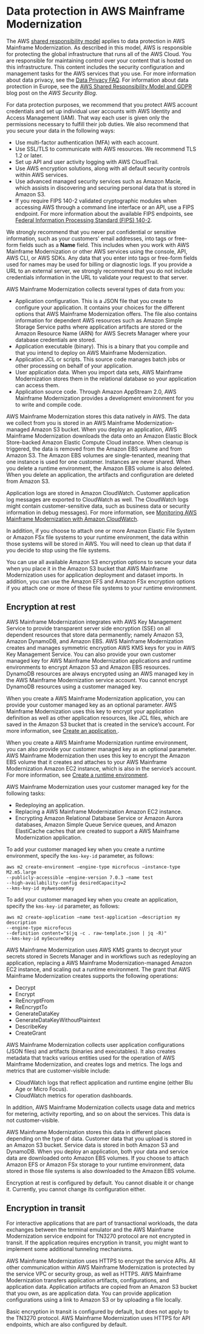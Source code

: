 # Data protection in AWS Mainframe Modernization<a name="data-protection"></a>

The AWS [shared responsibility model](http://aws.amazon.com/compliance/shared-responsibility-model/) applies to data protection in AWS Mainframe Modernization\. As described in this model, AWS is responsible for protecting the global infrastructure that runs all of the AWS Cloud\. You are responsible for maintaining control over your content that is hosted on this infrastructure\. This content includes the security configuration and management tasks for the AWS services that you use\. For more information about data privacy, see the [Data Privacy FAQ](http://aws.amazon.com/compliance/data-privacy-faq)\. For information about data protection in Europe, see the [AWS Shared Responsibility Model and GDPR](http://aws.amazon.com/blogs/security/the-aws-shared-responsibility-model-and-gdpr/) blog post on the *AWS Security Blog*\.

For data protection purposes, we recommend that you protect AWS account credentials and set up individual user accounts with AWS Identity and Access Management \(IAM\)\. That way each user is given only the permissions necessary to fulfill their job duties\. We also recommend that you secure your data in the following ways:
+ Use multi\-factor authentication \(MFA\) with each account\.
+ Use SSL/TLS to communicate with AWS resources\. We recommend TLS 1\.2 or later\.
+ Set up API and user activity logging with AWS CloudTrail\.
+ Use AWS encryption solutions, along with all default security controls within AWS services\.
+ Use advanced managed security services such as Amazon Macie, which assists in discovering and securing personal data that is stored in Amazon S3\.
+ If you require FIPS 140\-2 validated cryptographic modules when accessing AWS through a command line interface or an API, use a FIPS endpoint\. For more information about the available FIPS endpoints, see [Federal Information Processing Standard \(FIPS\) 140\-2](http://aws.amazon.com/compliance/fips/)\.

We strongly recommend that you never put confidential or sensitive information, such as your customers' email addresses, into tags or free\-form fields such as a **Name** field\. This includes when you work with AWS Mainframe Modernization or other AWS services using the console, API, AWS CLI, or AWS SDKs\. Any data that you enter into tags or free\-form fields used for names may be used for billing or diagnostic logs\. If you provide a URL to an external server, we strongly recommend that you do not include credentials information in the URL to validate your request to that server\.



 AWS Mainframe Modernization collects several types of data from you: 
+ Application configuration\. This is a JSON file that you create to configure your application\. It contains your choices for the different options that AWS Mainframe Modernization offers\. The file also contains information for dependent AWS resources such as Amazon Simple Storage Service paths where application artifacts are stored or the Amazon Resource Name \(ARN\) for AWS Secrets Manager where your database credentials are stored\.
+  Application executable \(binary\)\. This is a binary that you compile and that you intend to deploy on AWS Mainframe Modernization\. 
+ Application JCL or scripts\. This source code manages batch jobs or other processing on behalf of your application\.
+ User application data\. When you import data sets, AWS Mainframe Modernization stores them in the relational database so your application can access them\.
+ Application source code\. Through Amazon AppStream 2\.0, AWS Mainframe Modernization provides a development environment for you to write and compile code\. 

AWS Mainframe Modernization stores this data natively in AWS\. The data we collect from you is stored in an AWS Mainframe Modernization\-managed Amazon S3 bucket\. When you deploy an application, AWS Mainframe Modernization downloads the data onto an Amazon Elastic Block Store\-backed Amazon Elastic Compute Cloud instance\. When cleanup is triggered, the data is removed from the Amazon EBS volume and from Amazon S3\. The Amazon EBS volumes are single\-tenanted, meaning that one instance is used for one customer\. Instances are never shared\. When you delete a runtime environment, the Amazon EBS volume is also deleted\. When you delete an application, the artifacts and configuration are deleted from Amazon S3\. 

Application logs are stored in Amazon CloudWatch\. Customer application log messages are exported to CloudWatch as well\. The CloudWatch logs might contain customer\-sensitive data, such as business data or security information in debug messages\)\. For more information, see [Monitoring AWS Mainframe Modernization with Amazon CloudWatch](monitoring-cloudwatch.md)\.

In addition, if you choose to attach one or more Amazon Elastic File System or Amazon FSx file systems to your runtime environment, the data within those systems will be stored in AWS\. You will need to clean up that data if you decide to stop using the file systems\.

You can use all available Amazon S3 encryption options to secure your data when you place it in the Amazon S3 bucket that AWS Mainframe Modernization uses for application deployment and dataset imports\. In addition, you can use the Amazon EFS and Amazon FSx encryption options if you attach one or more of these file systems to your runtime environment\.

## Encryption at rest<a name="encryption-rest"></a>

AWS Mainframe Modernization integrates with AWS Key Management Service to provide transparent server side encryption \(SSE\) on all dependent resources that store data permanently; namely Amazon S3, Amazon DynamoDB, and Amazon EBS\. AWS Mainframe Modernization creates and manages symmetric encryption AWS KMS keys for you in AWS Key Management Service\. You can also provide your own customer managed key for AWS Mainframe Modernization applications and runtime environments to encrypt Amazon S3 and Amazon EBS resources\. DynamoDB resources are always encrypted using an AWS managed key in the AWS Mainframe Modernization service account\. You cannot encrypt DynamoDB resources using a customer managed key\.

When you create a AWS Mainframe Modernization application, you can provide your customer managed key as an optional parameter\. AWS Mainframe Modernization uses this key to encrypt your application definition as well as other application resources, like JCL files, which are saved in the Amazon S3 bucket that is created in the service’s account\. For more information, see [Create an application ](applications-m2-create.md#applications-m2-create-console)\.

When you create a AWS Mainframe Modernization runtime environment, you can also provide your customer managed key as an optional parameter\. AWS Mainframe Modernization then uses this key to encrypt the Amazon EBS volume that it creates and attaches to your AWS Mainframe Modernization Amazon EC2 instance, which is also in the service’s account\. For more information, see [Create a runtime environment](create-environments-m2.md#create-environments-m2.console)\.

AWS Mainframe Modernization uses your customer managed key for the following tasks:
+ Redeploying an application\.
+ Replacing a AWS Mainframe Modernization Amazon EC2 instance\.
+ Encrypting Amazon Relational Database Service or Amazon Aurora databases, Amazon Simple Queue Service queues, and Amazon ElastiCache caches that are created to support a AWS Mainframe Modernization application\.

To add your customer managed key when you create a runtime environment, specify the `kms-key-id` parameter, as follows:

```
aws m2 create-environment —engine-type microfocus —instance-type M2.m5.large 
--publicly-accessible —engine-version 7.0.3 —name test
--high-availability-config desiredCapacity=2
--kms-key-id myAwesomeKey
```

To add your customer managed key when you create an application, specify the `kms-key-id` parameter, as follows:

```
aws m2 create-application —name test-application —description my description
--engine-type microfocus 
--definition content="$(jq -c . raw-template.json | jq -R)"
--kms-key-id mySecuredKey
```

AWS Mainframe Modernization uses AWS KMS grants to decrypt your secrets stored in Secrets Manager and in workflows such as redeploying an application, replacing a AWS Mainframe Modernization\-managed Amazon EC2 instance, and scaling out a runtime environment\. The grant that AWS Mainframe Modernization creates supports the following operations:
+ Decrypt
+ Encrypt
+ ReEncryptFrom
+ ReEncryptTo
+ GenerateDataKey
+ GenerateDataKeyWithoutPlaintext
+ DescribeKey
+ CreateGrant

AWS Mainframe Modernization collects user application configurations \(JSON files\) and artifacts \(binaries and executables\)\. It also creates metadata that tracks various entities used for the operation of AWS Mainframe Modernization, and creates logs and metrics\. The logs and metrics that are customer\-visible include:
+ CloudWatch logs that reflect application and runtime engine \(either Blu Age or Micro Focus\)\.
+ CloudWatch metrics for operation dashboards\.

In addition, AWS Mainframe Modernization collects usage data and metrics for metering, activity reporting, and so on about the services\. This data is not customer\-visible\.

AWS Mainframe Modernization stores this data in different places depending on the type of data\. Customer data that you upload is stored in an Amazon S3 bucket\. Service data is stored in both Amazon S3 and DynamoDB\. When you deploy an application, both your data and service data are downloaded onto Amazon EBS volumes\. If you choose to attach Amazon EFS or Amazon FSx storage to your runtime environment, data stored in those file systems is also downloaded to the Amazon EBS volume\.

 Encryption at rest is configured by default\. You cannot disable it or change it\. Currently, you cannot change its configuration either\.

## Encryption in transit<a name="encryption-transit"></a>

For interactive applications that are part of transactional workloads, the data exchanges between the terminal emulator and the AWS Mainframe Modernization service endpoint for TN3270 protocol are not encrypted in transit\. If the application requires encryption in transit, you might want to implement some additional tunneling mechanisms\.

AWS Mainframe Modernization uses HTTPS to encrypt the service APIs\. All other communication within AWS Mainframe Modernization is protected by the service VPC or security group, as well as HTTPS\. AWS Mainframe Modernization transfers application artifacts, configurations, and application data\. Application artifacts are copied from an Amazon S3 bucket that you own, as are application data\. You can provide application configurations using a link to Amazon S3 or by uploading a file locally\.

Basic encryption in transit is configured by default, but does not apply to the TN3270 protocol\. AWS Mainframe Modernization uses HTTPS for API endpoints, which are also configured by default\.